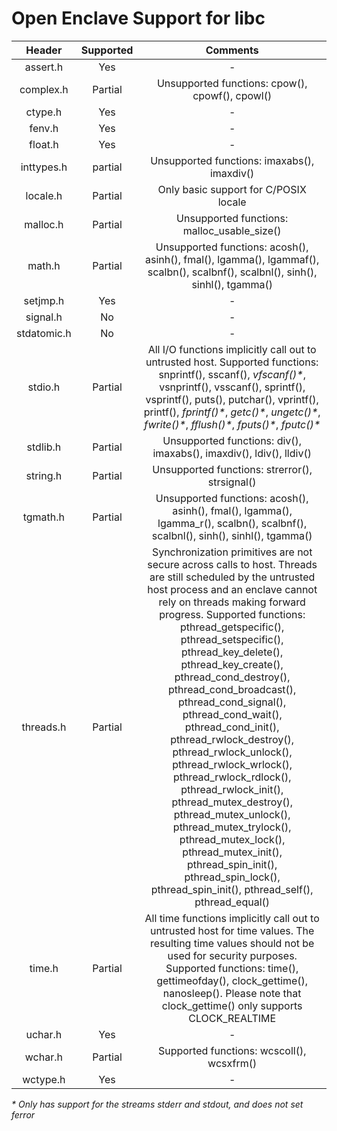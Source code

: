 # Open Enclave Support for libc

Header | Supported | Comments |
:---:|:---:|:---:|
assert.h | Yes | - |
complex.h | Partial | Unsupported functions: cpow(), cpowf(), cpowl() |
ctype.h | Yes | - |
fenv.h | Yes | - |
float.h | Yes | - |
inttypes.h | partial | Unsupported functions: imaxabs(), imaxdiv()|
locale.h | Partial | Only basic support for C/POSIX locale |
malloc.h | Partial | Unsupported functions: malloc_usable_size() |
math.h | Partial | Unsupported functions: acosh(), asinh(), fmal(), lgamma(), lgammaf(), scalbn(), scalbnf(), scalbnl(), sinh(), sinhl(), tgamma() |
setjmp.h | Yes | - |
signal.h | No | - |
stdatomic.h | No | - |
stdio.h | Partial | All I/O functions implicitly call out to untrusted host. Supported functions: snprintf(), sscanf(),  _vfscanf()*_, vsnprintf(), vsscanf(), sprintf(), vsprintf(), puts(), putchar(), vprintf(), printf(), _fprintf()*_, _getc()*_, _ungetc()*_, _fwrite()*_, _fflush()*_, _fputs()*_, _fputc()*_ |
stdlib.h | Partial | Unsupported functions: div(), imaxabs(), imaxdiv(), ldiv(), lldiv() |
string.h | Partial | Unsupported functions: strerror(), strsignal() |
tgmath.h | Partial | Unsupported functions: acosh(), asinh(), fmal(), lgamma(), lgamma_r(), scalbn(), scalbnf(), scalbnl(), sinh(), sinhl(), tgamma() |
threads.h | Partial | Synchronization primitives are not secure across calls to host. Threads are still scheduled by the untrusted host process and an enclave cannot rely on threads making forward progress. Supported functions: pthread_getspecific(), pthread_setspecific(), pthread_key_delete(), pthread_key_create(), pthread_cond_destroy(), pthread_cond_broadcast(), pthread_cond_signal(), pthread_cond_wait(), pthread_cond_init(), pthread_rwlock_destroy(), pthread_rwlock_unlock(), pthread_rwlock_wrlock(), pthread_rwlock_rdlock(), pthread_rwlock_init(), pthread_mutex_destroy(), pthread_mutex_unlock(), pthread_mutex_trylock(), pthread_mutex_lock(), pthread_mutex_init(),  pthread_spin_init(), pthread_spin_lock(), pthread_spin_init(), pthread_self(), pthread_equal() |
time.h | Partial | All time functions implicitly call out to untrusted host for time values. The resulting time values should not be used for security purposes. Supported functions: time(), gettimeofday(), clock_gettime(), nanosleep(). Please note that clock_gettime() only supports CLOCK_REALTIME  |
uchar.h | Yes | - |
wchar.h | Partial | Supported functions: wcscoll(), wcsxfrm() |
wctype.h | Yes | - |

_* Only has support for the streams stderr and stdout, and does not set ferror_
